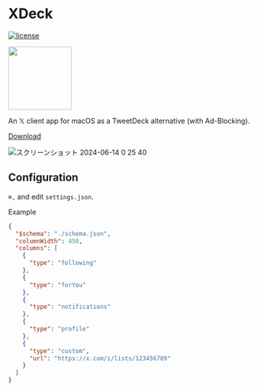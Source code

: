 # XDeck

[![license](https://img.shields.io/npm/l/svelte.svg)](LICENSE)

<img src="https://github.com/morishin/XDeck/assets/1413408/30ad3048-e606-47c3-afe3-6f706e8ebf85" width="128"/>

An 𝕏 client app for macOS as a TweetDeck alternative (with Ad-Blocking).

[Download](https://github.com/morishin/XDeck/releases/latest)

![スクリーンショット 2024-06-14 0 25 40](https://github.com/morishin/XDeck/assets/1413408/855cbc09-8b2e-4f68-8f7d-1952f3daf060)

## Configuration

`⌘,` and edit `settings.json`.

Example

```json
{
  "$schema": "./schema.json",
  "columnWidth": 450,
  "columns": [
    {
      "type": "following"
    },
    {
      "type": "forYou"
    },
    {
      "type": "notifications"
    },
    {
      "type": "profile"
    },
    {
      "type": "custom",
      "url": "https://x.com/i/lists/123456789"
    }
  ]
}
```

